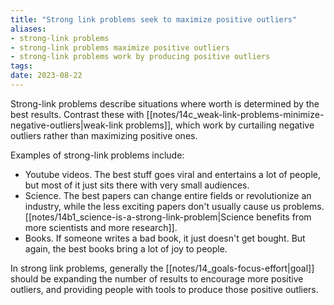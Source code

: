 ```yaml
---
title: "Strong link problems seek to maximize positive outliers"
aliases:
- strong-link problems
- strong-link problems maximize positive outliers
- strong-link problems work by producing positive outliers
tags:
date: 2023-08-22
---
```


Strong-link problems describe situations where worth is determined by the best results. Contrast these with [[notes/14c_weak-link-problems-minimize-negative-outliers|weak-link problems]], which work by curtailing negative outliers rather than maximizing positive ones.

Examples of strong-link problems include:
- Youtube videos. The best stuff goes viral and entertains a lot of people, but most of it just sits there with very small audiences.
- Science. The best papers can change entire fields or revolutionize an industry, while the less exciting papers don't usually cause us problems. [[notes/14b1_science-is-a-strong-link-problem|Science benefits from more scientists and more research]].
- Books. If someone writes a bad book, it just doesn't get bought. But again, the best books bring a lot of joy to people.

In strong link problems, generally the [[notes/14_goals-focus-effort|goal]] should be expanding the number of results to encourage more positive outliers, and providing people with tools to produce those positive outliers.